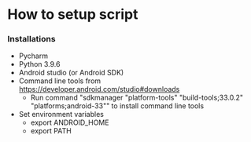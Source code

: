 # How to setup script

### Installations

- Pycharm 
- Python 3.9.6
- Android studio (or Android SDK)
- Command line tools from https://developer.android.com/studio#downloads
  - Run command "sdkmanager "platform-tools" "build-tools;33.0.2" "platforms;android-33"" to install command line tools
- Set environment variables 
  - export ANDROID_HOME
  - export PATH

